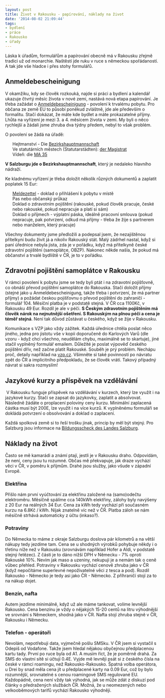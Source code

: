 ```yaml
---
layout: post
title: Život v Rakousku - papírování, náklady na život
date: '2014-08-02 21:09:44'
tags:
- bydlení
- práce
- Rakousko
- úřady
---
```

Láska k úřadům, formulářům a papírování obecně má v Rakousku zřejmě tradici už od monarchie. Naštěstí jde ruku v ruce s německou spořádaností. A tak jde vše hladce i přes stohy formulářů.

<h2>Anmeldebescheinigung</h2>
<p>V okamžiku, kdy se člověk rozkouká, najde si práci a bydlení a kalendář ukazuje čtvrtý měsíc života v nové zemi, nastává nová etapa papírování. Je třeba zažádat o <a href="https://www.help.gv.at/Portal.Node/hlpd/public/content/12/Seite.120810.html" rel="noreferrer">Anmeldebescheinigung</a> - povolení k trvalému pobytu. Pro občana ze země EU to působí poněkud zvláštně, jde ale především o formalitu. Stačí dokázat, že máte kde bydlet a máte prokazatelné příjmy. Lhůta na vyřízení je mezi 3. a 4. měsícem života v zemi. My byli o něco rychlejší a žádali jsme zhruba dva týdny předem, nebyl to však problém.</p>
<p>O povolení se žádá na úřadě:</p>
<ul class="task-list">
<li>Hejtmanství - Die <a href="https://www.help.gv.at/linkaufloesung/applikation-flow?flow=LO&amp;quelle=HELP&amp;leistung=LA-HP-RL-Fremdenpolizei" rel="noreferrer">Bezirkshauptmannschaft</a></li>
<li>Ve statutárních městech (Statutarstädten): <a href="https://www.help.gv.at/linkaufloesung/applikation-flow?flow=LO&amp;quelle=HELP&amp;leistung=LA-HP-RL-Fremdenpolizei" rel="noreferrer">der Magistrat</a></li>
<li>Vídeň: die <a href="https://www.help.gv.at/linkaufloesung/applikation-flow?flow=LO&amp;quelle=HELP&amp;leistung=LA-HP-RL-Fremdenpolizei" rel="noreferrer">MA 35</a></li>
</ul>
<p><strong>V Salzburgu jde o Bezirkshauptmannschaft</strong>, který je nedaleko hlavního nádraží.</p>
<p>Ke kladnému vyřízení je třeba doložit několik různých dokumentů a zaplatit poplatek 15 Eur:</p>
<ul class="task-list">
<li><a href="https://www.help.gv.at/Portal.Node/hlpd/public/content/99/Seite.990210.html" rel="noreferrer">Meldezettel</a> - doklad o přihlášení k pobytu v místě</li>
<li>Pas nebo občanský průkaz</li>
<li>Doklad o zdravotním pojištění (rakouské, pokud člověk pracuje, české nebo rakouské, pokud nepracuje a platí si sám)</li>
<li>Doklad o příjmech - výplatní páska, ideálně pracovní smlouva (pokud nepracuje, pak potvrzení, odkud má příjmy - třeba že žije s partnerem nebo manželem, který pracuje)</li>
</ul>
<p>Všechny dokumenty jsme předložili a podepsal jsem, že nezajištěnou přítelkyni budu živit já a nikoliv Rakouský stát. Malý zádrhel nastal, když si paní úřednice nebyla jista, zda je v pořádku, když má přítelkyně české zdravotní pojištění (samoplátce, OBZP). Nakonec někde našla, že pokud má občanství a trvalé bydliště v ČR, je to v pořádku.</p>
<h2>Zdravotní pojištění samoplátce v Rakousku</h2>
<p>V rámci povolení k pobytu jsme se tedy byli ptát i na zdravotní pojišťovně, co obnáší převod pojištění samoplátce do Rakouska. Stačí doložit příjmy (stejné jako u Anmeldebescheinigung, takže třeba i potvrzení, že má partner příjmy) a požádat českou pojišťovnu o převod pojištění do zahraničí - formulář 104. Měsíční platba je v podstatě stejná. V ČR cca 1100Kč, v Rakousku 49 Eur. Rozdíl je ale v péči. <strong>S Českým zdravotním pojištěním má člověk nárok na nejnutnější ošetření. S Rakouským na plnou péči a cena je téměř stejná</strong>. Není tak důvod zůstávat u českého, když se žije v Rakousku.</p>
<p>Komunikace s VZP jako vždy zážitek. Každá úřednice chtěla poslat něco jiného, jedna pro jistotu vše v kopii doporučeně do Karlových Varů (dle vzoru - když chci všechno, neudělám chybu, maximálně se to skartuje), jiné stačil vyplněný formulář emailem. Důležité je poslat výpověď českého pojištění dřív, než začne platit Rakouské. Souběh je prý problém. Nechápu proč, detaily například na <a href="http://www.vzp.cz/klienti/informace-a-zivotni-situace/pobyt-v-zahranici/pobyt-v-zemich-evropske-unie" rel="noreferrer">vzp.cz</a>. Všimněte si také povinností po návratu zpět do ČR a implicitního předpokladu, že se člověk vrátí. Takový případný návrat si sakra rozmyslím!</p>
<h2>Jazykové kurzy a příspěvek na vzdělávání</h2>
<p> V Rakousku funguje příspěvek na vzdělávání v kurzech, který lze využít i na jazykové kurzy. Stačí se zapsat do jazykovky, zaplatit a absolvovat. Následně žádáte o proplacení poloviny ceny kurzu. Minimální zaplacená částka musí být 200E, lze využít i na více kurzů. K vyplněnému formuláři se dokládá potvrzení o obsolvování a doklad o zaplacení.</p>
<p>Každá spolková země si to řeší trošku jinak, princip by měl být stejný. Pro Salzburg jsou informace na <a href="http://www.salzburg.gv.at/themen/gs/soziales/arbeit_und_beschaeftigung/bildungsscheck.htm">Bildungsscheck des Landes Salzburg</a>. </p>
<h2>Náklady na život</h2>
<p>Často se mě kamarádi a známí ptají, jestli je v Rakousku draho. Odpovídám, že není, ceny jsou tu rozumné. Občas mě překvapuje, jak draze vychází věci v ČR, v poměru k příjmům. Drahé jsou služby, jako všude v západní Evropě.</p>
<h3>Elektřina</h3>
<p>Přišlo nám první vyúčtování za elektřinu založené na (samo)odečtu elektroměru. Měsíčně spálíme cca 140kWh elektřiny, zálohy byly navýšeny z 20 Eur na reálných 34 Eur. Cena za kWh tedy vychází při současném kurzu na 6.8Kč / kWh. Nijak znatelně víc než v ČR. Platba záloh se nám měsíčně strhává automaticky z účtu (inkaso?).</p>
<h3>Potraviny</h3>
<p>Do Německa to máme z okraje Salzburgu doslova pár kilometrů a na větší nákupy tedy jezdíme tam. Cena se u shodných výrobků pohybuje někdy i o třetinu níže než v Rakousku (srovnávám například Hofer a Aldi, v podstatě stejný řetězec). Z části je to dáno nižší DPH v Německu - 7% oproti Rakouské 10%. Nevím jak maso a uzeniny, nekupuji je a nemám tak o ceně vůbec přehled. Potraviny v Rakousku vychází cenově zhruba jako v ČR (když nepočítáme superlevné nepoživatelné věci z tesca a pod). Rozdíl Rakousko - Německo je tedy asi jako ČR - Německo. Z příhraničí stojí za to na nákup dojet.</p>
<h3>Benzín, nafta</h3>
<p>Autem jezdíme minimálně, když už ale máme tankovat, volíme levnější Rakousko. Cena benzínu je vždy o nějakých 15-20 centů na litru výhodnější ve srovnání s Německem, shodná jako v ČR. Nafta stojí zhruba stejně v ČR, Rakousku i Německu.</p>
<h3>Telefon - operátoři</h3>
<p>Nevolám, nepotřebuji data, vyjmečně pošlu SMSku. V ČR jsem si vystačil s Odepiš od Vodafone. Takže jsem hledal nějakou obyčejnou předplacenou kartu tady. První po ruce byla od A1. A musím říct, že je poměrně drahá. Za SMS do vlastní sítě si účtují 0.4E. Vyjde mě levněji psát si z českého čísla na české v rámci roamingu, než Rakousko-Rakousko. Špatná volba operátora, u Drei by snad měla cena jít u předplacené karty na 0.09 Eur, což by bylo rozumnější, srovnatelné s cenou roamingové SMS regulované EU. Každopádně, cena není vždy tak výhodná, jak se může zdát z diskuzí pod články o předražených službách ČR. Možná, že u neomezených nebo velkooběmových tarifů vychází Rakousko výhodněji.</p>
<p> </p>
